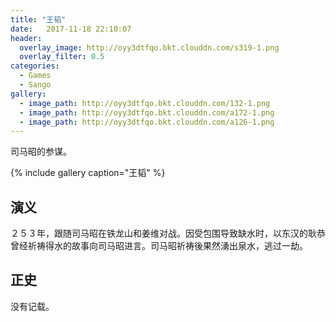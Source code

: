 ```yaml
---
title: "王韬"
date:   2017-11-18 22:10:07
header:
  overlay_image: http://oyy3dtfqo.bkt.clouddn.com/s319-1.png
  overlay_filter: 0.5
categories:
  - Games
  - Sango
gallery:
  - image_path: http://oyy3dtfqo.bkt.clouddn.com/132-1.png
  - image_path: http://oyy3dtfqo.bkt.clouddn.com/a172-1.png
  - image_path: http://oyy3dtfqo.bkt.clouddn.com/a126-1.png
---
```


司马昭的参谋。

{% include gallery caption="王韬" %}

## 演义

２５３年，跟随司马昭在铁龙山和姜维对战。因受包围导致缺水时，以东汉的耿恭曾经祈祷得水的故事向司马昭进言。司马昭祈祷後果然湧出泉水，逃过一劫。

## 正史

没有记载。